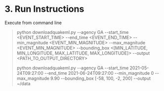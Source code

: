 # 3. Run Instructions

Execute from command line
>
> python downloadquakeml.py --agency GA --start_time <EVENT_START_TIME> --end_time <EVENT_END_TIME>  --min_magnitude <EVENT_MIN_MAGNITUDE> --max_magnitude <EVENT_MIN_MAGNITUDE> --bounding_box <[MIN_LATITUDE, MIN_LONGITUDE, MAX_LATITUDE, MAX_LONGITUDE]> --output <PATH_TO_OUTPUT_DIRECTORY>
>
> python downloadquakeml.py --agency GA --start_time 2021-05-24T09:27:00 --end_time 2021-06-24T09:27:00 --min_magnitude 0 --max_magnitude 9.90 --bounding_box  [-58, 100, -2, 200] --output ~/data 


